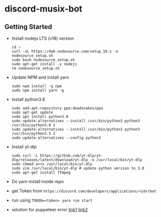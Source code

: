# discord-musix-bot

## Getting Started

-   Install nodejs LTS (v18) version

        cd ~
        curl -sL https://deb.nodesource.com/setup_18.x -o nodesource_setup.sh
        sudo bash nodesource_setup.sh
        sudo apt-get install -y nodejs
        rm nodesource_setup.sh

-   Update NPM and install yarn

        sudo npm install -g npm
        sudo npm install yarn -g

-   Install python3.8

        sudo add-apt-repository ppa:deadsnakes/ppa
        sudo apt-get update
        sudo apt install python3.8
        sudo update-alternatives --install /usr/bin/python3 python3 /usr/bin/python3.8 1
        sudo update-alternatives --install /usr/bin/python3 python3 /usr/bin/python3.5 2
        sudo update-alternatives --config python3

-   Install yt-dlp

        sudo curl -L https://github.com/yt-dlp/yt-dlp/releases/latest/download/yt-dlp -o /usr/local/bin/yt-dlp
        sudo chmod a+rx /usr/local/bin/yt-dlp
        sudo vim /usr/local/bin/yt-dlp # update python version to 3.8
        sudo apt-get install ffmpeg

-   Do yarn install inside repo
-   get Token from `https://discord.com/developers/applications/<id>/bot`
-   run using `TOKEN=<token> yarn run start`
-   solution for puppeteer error [link1](https://medium.com/@ssmak/how-to-fix-puppetteer-error-while-loading-shared-libraries-libx11-xcb-so-1-c1918b75acc3) [link2](https://techoverflow.net/2018/06/05/how-to-fix-puppetteer-error-while-loading-shared-libraries-libx11-xcb-so-1-cannot-open-shared-object-file-no-such-file-or-directory/)
